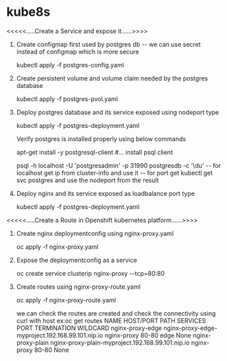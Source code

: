 # kube8s
<<<<<.....Create a Service and expose it......>>>>
1. Create configmap first used by postgres db -- we can use secret instead of configmap which is more secure
   
   kubectl apply -f postgres-config.yaml 

2. Create persistent volume and volume claim needed by the postgres database
   
   kubectl apply -f postgres-pvol.yaml
   
3. Deploy postgres database and its service exposed using nodeport type
   
   kubectl apply -f postgres-deployment.yaml
   
   Verify postgres is installed properly using below commands
   
   apt-get install -y postgresql-client #... install psql client
   
   psql -h localhost -U 'postgresadmin' -p 31990 postgresdb -c '\du' 
   -- for localhost get ip from cluster-info and use it
   -- for port get kubectl get svc postgres and use the nodeport from the result
   
4. Deploy nginx and its service exposed as loadbalance port type
   
   kubectl apply -f postgres-deployment.yaml

<<<<<.....Create a Route in Openshift kubernetes platform......>>>>
1. Create nginx deploymentconfig using nginx-proxy.yaml
   
   oc apply -f nginx-proxy.yaml

2. Expose the deploymentconfig as a service
   
   oc create service clusterip nginx-proxy --tcp=80:80

3. Create routes using nginx-proxy-route.yaml
   
   oc apply -f nginx-proxy-route.yaml
   
   we can check the routes are created and check the connectivity using curl with host
   ex:oc get routes
NAME                HOST/PORT                                           PATH      SERVICES      PORT      TERMINATION   WILDCARD
nginx-proxy-edge    nginx-proxy-edge-myproject.192.168.99.101.nip.io              nginx-proxy   80-80     edge          None
nginx-proxy-plain   nginx-proxy-plain-myproject.192.168.99.101.nip.io             nginx-proxy   80-80                   None



